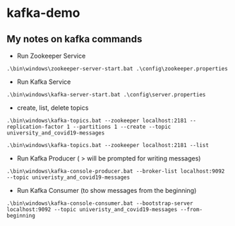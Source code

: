 # kafka-demo

## My notes on kafka commands
- Run Zookeeper Service 
```
.\bin\windows\zookeeper-server-start.bat .\config\zookeeper.properties
```

- Run Kafka Service
```
.\bin\windows\kafka-server-start.bat .\config\server.properties
```

- create, list, delete topics 
```
.\bin\windows\kafka-topics.bat --zookeeper localhost:2181 --replication-factor 1 --partitions 1 --create --topic university_and_covid19-messages

.\bin\windows\kafka-topics.bat --zookeeper localhost:2181 --list
```

 - Run Kafka Producer ( > will be prompted for writing messages)
```
.\bin\windows\kafka-console-producer.bat --broker-list localhost:9092 --topic univeristy_and_covid19-messages
```

 - Run Kafka Consumer (to show messages from the beginning)
 ```
.\bin\windows\kafka-console-consumer.bat --bootstrap-server localhost:9092 --topic univeristy_and_covid19-messages --from-beginning
```
